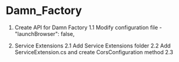 # Damn_Factory

1. Create API for Damn Factory
1.1 Modify configuration file   - "launchBrowser": false,

2. Service Extensions
2.1 Add Service Extensions folder
2.2 Add ServiceExtension.cs and create CorsConfiguration method
2.3 